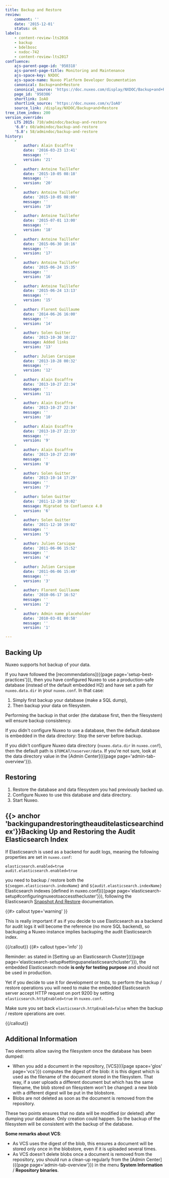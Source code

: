 ```yaml
---
title: Backup and Restore
review:
    comment: ''
    date: '2015-12-01'
    status: ok
labels:
    - content-review-lts2016
    - backup
    - bdelbosc
    - nxdoc-742
    - content-review-lts2017
confluence:
    ajs-parent-page-id: '950318'
    ajs-parent-page-title: Monitoring and Maintenance
    ajs-space-key: NXDOC
    ajs-space-name: Nuxeo Platform Developer Documentation
    canonical: Backup+and+Restore
    canonical_source: 'https://doc.nuxeo.com/display/NXDOC/Backup+and+Restore'
    page_id: '950306'
    shortlink: IoAO
    shortlink_source: 'https://doc.nuxeo.com/x/IoAO'
    source_link: /display/NXDOC/Backup+and+Restore
tree_item_index: 200
version_override:
    LTS 2015: 710/admindoc/backup-and-restore
    '6.0': 60/admindoc/backup-and-restore
    '5.8': 58/admindoc/backup-and-restore
history:
    -
        author: Alain Escaffre
        date: '2016-03-23 13:41'
        message: ''
        version: '21'
    -
        author: Antoine Taillefer
        date: '2015-10-05 08:18'
        message: ''
        version: '20'
    -
        author: Antoine Taillefer
        date: '2015-10-05 08:08'
        message: ''
        version: '19'
    -
        author: Antoine Taillefer
        date: '2015-07-01 13:00'
        message: ''
        version: '18'
    -
        author: Antoine Taillefer
        date: '2015-06-30 10:16'
        message: ''
        version: '17'
    -
        author: Antoine Taillefer
        date: '2015-06-24 15:35'
        message: ''
        version: '16'
    -
        author: Antoine Taillefer
        date: '2015-06-24 13:13'
        message: ''
        version: '15'
    -
        author: Florent Guillaume
        date: '2014-06-26 16:00'
        message: ''
        version: '14'
    -
        author: Solen Guitter
        date: '2013-10-30 10:22'
        message: Added links
        version: '13'
    -
        author: Julien Carsique
        date: '2013-10-28 00:32'
        message: ''
        version: '12'
    -
        author: Alain Escaffre
        date: '2013-10-27 22:34'
        message: ''
        version: '11'
    -
        author: Alain Escaffre
        date: '2013-10-27 22:34'
        message: ''
        version: '10'
    -
        author: Alain Escaffre
        date: '2013-10-27 22:33'
        message: ''
        version: '9'
    -
        author: Alain Escaffre
        date: '2013-10-27 22:09'
        message: ''
        version: '8'
    -
        author: Solen Guitter
        date: '2013-10-14 17:29'
        message: ''
        version: '7'
    -
        author: Solen Guitter
        date: '2011-12-10 19:02'
        message: Migrated to Confluence 4.0
        version: '6'
    -
        author: Solen Guitter
        date: '2011-12-10 19:02'
        message: ''
        version: '5'
    -
        author: Julien Carsique
        date: '2011-06-06 15:52'
        message: ''
        version: '4'
    -
        author: Julien Carsique
        date: '2011-06-06 15:49'
        message: ''
        version: '3'
    -
        author: Florent Guillaume
        date: '2010-06-17 16:52'
        message: ''
        version: '2'
    -
        author: Admin name placeholder
        date: '2010-03-01 00:58'
        message: ''
        version: '1'

---
```

## Backing Up

Nuxeo supports hot backup of your data.

If you have followed the [recommendations]({{page page='setup-best-practices'}}), then you have configured Nuxeo to use a production-safe database (instead of the default embedded H2) and have set a path for `nuxeo.data.dir` in your `nuxeo.conf`. In that case:

1.  Simply first backup your database (make a SQL dump),
2.  Then backup your data on filesystem.

Performing the backup in that order (the database first, then the filesystem) will ensure backup consistency.

If you didn't configure Nuxeo to use a database, then the default database is embedded in the data directory: Stop the server before backup.

If you didn't configure Nuxeo data directory (`nuxeo.data.dir` in `nuxeo.conf`), then&nbsp;the default path is&nbsp;`$TOMCAT/nxserver/data`.&nbsp;If you're not sure, look at the data&nbsp;directory value in the [Admin Center]({{page page='admin-tab-overview'}}).

## Restoring

1.  Restore the database and data filesystem you had previously backed up.
2.  Configure Nuxeo to use this database and data directory.
3.  Start Nuxeo.

## {{> anchor 'backingupandrestoringtheauditelasticsearchindex'}}Backing Up and Restoring the Audit Elasticsearch Index

If Elasticsearch is used as a backend for audit logs, meaning the following properties are set in&nbsp;`nuxeo.conf`:

```
elasticsearch.enabled=true
audit.elasticsearch.enabled=true
```

you need to backup / restore both the `${seqgen.elasticsearch.indexName}`&nbsp;and&nbsp;`${audit.elasticsearch.indexName}`&nbsp;Elasticsearch indexes [defined in nuxeo.conf]({{page page='elasticsearch-setup#configuringnuxeotoaccessthecluster'}}), following the Elasticsearch&nbsp;[Snapshot And Restore](https://www.elastic.co/guide/en/elasticsearch/reference/current/modules-snapshots.html) documentation.

{{#> callout type='warning' }}

This is really important if as if you decide to use Elasticsearch as a backend for audit logs it will become the reference (no more SQL backend), so backuping a Nuxeo instance implies backuping the audit Elasticsearch index.

{{/callout}} {{#> callout type='info' }}

Reminder: as stated in&nbsp;[Setting up an Elasticsearch Cluster]({{page page='elasticsearch-setup#settingupanelasticsearchcluster'}}), the embedded Elasticsearch mode&nbsp;**is only for testing purpose**&nbsp;and should not be used in production.

Yet if you decide to use it for development or tests, to perform the backup / restore operations you will need to make the embedded Elasticsearch server accept HTTP request on port 9200 by setting `elasticsearch.httpEnabled=true` in `nuxeo.conf`.

Make sure you set back `elasticsearch.httpEnabled=false` when the backup / restore operations are over.

{{/callout}}

## Additional Information

Two elements allow saving the filesystem once the database has been dumped:

*   When you add a document in the repository, [VCS]({{page space='glos' page='vcs'}}) computes the digest of the blob: it is this digest which is used as the filename of the document stored in the filesystem. That way, if a user uploads a different document but which has the same filename, the blob stored on filesystem won't be changed: a new blob with a different digest will be put in the blobstore.
*   Blobs are not deleted as soon as the document is removed from the repository.

These two points ensures that no data will be modified (or deleted) after dumping your database. Only creation could happen. So the backup of the filesystem will be consistent with the backup of the database.

**Some remarks about VCS**:

*   As VCS uses the digest of the blob, this ensures a document will be stored only once in the blobstore, even if it is uploaded several times.
*   As VCS doesn't delete blobs once a document is removed from the repository, you should run a clean-up regularly from the [Admin Center]({{page page='admin-tab-overview'}}) in the menu **System Information** / **Repository binaries**.
